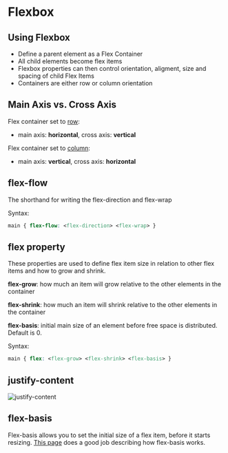 # Flexbox

## Using Flexbox

- Define a parent element as a Flex Container
- All child elements become flex items
- Flexbox properties can then control orientation, aligment, size and spacing of child Flex Items
- Containers are either row or column orientation

## Main Axis vs. Cross Axis

Flex container set to <u>row</u>:

- main axis: **horizontal**, cross axis: **vertical**

Flex container set to <u>column</u>:

- main axis: **vertical**, cross axis: **horizontal**

## flex-flow

The shorthand for writing the flex-direction and flex-wrap

Syntax: 

```css
main { flex-flow: <flex-direction> <flex-wrap> }
```



## flex property

These properties are used to define flex item size in relation to other flex items and how to grow and shrink.

**flex-grow**: how much an item will grow relative to the other elements in the container

**flex-shrink**: how much an item will shrink relative to the other elements in the container

**flex-basis**: initial main size of an element before free space is distributed. Default is 0.



Syntax:

```css
main { flex: <flex-grow> <flex-shrink> <flex-basis> } 
```

## justify-content

![justify-content](https://www.w3.org/TR/css-flexbox-1/images/flex-pack.svg)

## flex-basis

Flex-basis allows you to set the initial size of a flex item, before it starts resizing. [This page](http://gedd.ski/post/the-difference-between-width-and-flex-basis/) does a good job describing how flex-basis works.